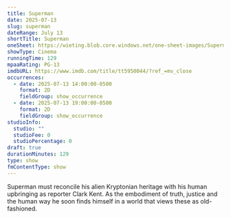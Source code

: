 ```yaml
---
title: Superman
date: 2025-07-13
slug: superman
dateRange: July 13
shortTitle: Superman
oneSheet: https://wieting.blob.core.windows.net/one-sheet-images/Superman.png
showType: Cinema
runningTime: 129
mpaaRating: PG-13
imdbURL: https://www.imdb.com/title/tt5950044/?ref_=mv_close
occurrences:
  - date: 2025-07-13 14:00:00-0500
    format: 2D
    fieldGroup: show_occurrence
  - date: 2025-07-13 19:00:00-0500
    format: 2D
    fieldGroup: show_occurrence
studioInfo:
  studio: ""
  studioFee: 0
  studioPercentage: 0
draft: true
durationMinutes: 129
type: show
fmContentType: show
---
```

Superman must reconcile his alien Kryptonian heritage with his human upbringing as reporter Clark Kent. As the embodiment of truth, justice and the human way he soon finds himself in a world that views these as old-fashioned.